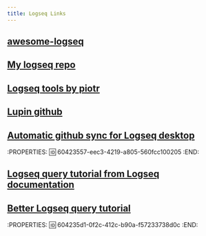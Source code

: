 ```yaml
---
title: Logseq Links
---
```


## [awesome-logseq](https://github.com/logseq/awesome-logseq)
## [My logseq repo](https://github.com/dandusty/logseq-notes/tree/master/pages)
## [Logseq tools by piotr](https://piotrsss.github.io/logseq-tools/public/)
## [Lupin github](https://github.com/akhater/Lupin)
## [Automatic github sync for Logseq desktop](https://github.com/defclass/git-auto)
:PROPERTIES:
:id: 60423557-eec3-4219-a805-560fcc100205
:END:
## [Logseq query tutorial from Logseq documentation](http://www.learndatalogtoday.org/chapter/0)
## [Better Logseq query tutorial](https://docs.datomic.com/on-prem/query/query.html#queries)
:PROPERTIES:
:id: 604235d1-0f2c-412c-b90a-f57233738d0c
:END:
